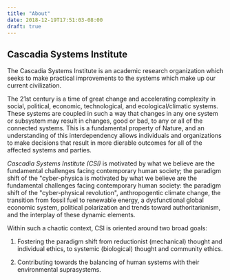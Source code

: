 ```yaml
---
title: "About"
date: 2018-12-19T17:51:03-08:00
draft: true
---
```


## Cascadia Systems Institute

The Cascadia Systems Institute is an academic research organization which seeks to make practical improvements to the systems which make up our current civilization.

The 21st century is a time of great change and accelerating complexity in social, political, economic, technological, and ecological/climatic systems. These systems are coupled in such a way that changes in any one system or subsystem may result in changes, good or bad, to any or all of the connected systems.  This is a fundamental property of Nature, and an understanding of this interdependency allows individuals and organizations to make decisions that result in more dierable outcomes for all of the affected systems and parties.

*Cascadia Systems Institute (CSI)* is motivated by what we believe are the fundamental challenges facing contemporary human society; the paradigm shift of the "cyber-physica is motivated by what we believe are the fundamental challenges facing contemporary human society: the paradigm shift of the "cyber-physical revolution", anthropogentic climate change, the transition from fossil fuel to renewable energy, a dysfunctional global economic system, political polarization and trends toward authoritarianism, and the interplay of these dynamic elements.

Within such a chaotic context, CSI is oriented around two broad goals:

1. Fostering the paradigm shift from reductionist (mechanical) thought and individual ethics, to systemic (biological) thought and community ethics.

2. Contributing towards the balancing of human systems with their environmental suprasystems.
